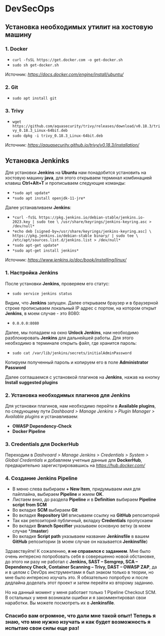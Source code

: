 # DevSecOps
## Установка необходимых утилит на хостовую машину

### 1. Docker
- `curl -fsSL https://get.docker.com -o get-docker.sh`
- `sudo sh get-docker.sh`

Источник: *https://docs.docker.com/engine/install/ubuntu/*

### 2. Git
- `sudo apt install git`

### 3. Trivy
- `wget https://github.com/aquasecurity/trivy/releases/download/v0.18.3/trivy_0.18.3_Linux-64bit.deb`
- `sudo dpkg -i trivy_0.18.3_Linux-64bit.deb`

Источник: *https://aquasecurity.github.io/trivy/v0.18.3/installation/*

## Установка Jenkinks

Для установки **Jenkins** на **Ubuntu** нам понадобится установить на хостовую машину **java**, для этого открываем терминал комбинацией клавиш **Ctrl+Alt+T** и прописываем следующие команды:
- `*sudo apt update*`
- `*sudo apt install openjdk-11-jre*`

Далее устанавливаем **Jenkins**:
- `*curl -fsSL https://pkg.jenkins.io/debian-stable/jenkins.io-2023.key | sudo tee \
  /usr/share/keyrings/jenkins-keyring.asc > /dev/null*`
- `*echo deb [signed-by=/usr/share/keyrings/jenkins-keyring.asc] \
  https://pkg.jenkins.io/debian-stable binary/ | sudo tee \
  /etc/apt/sources.list.d/jenkins.list > /dev/null*`
- `*sudo apt-get update*`
- `*sudo apt-get install jenkins*`

Источник: *https://www.jenkins.io/doc/book/installing/linux/*

### 1. Настройка Jenkins

После установки **Jenkins**, проверяем его статус:
- `sudo service jenkins status`

Видим, что **Jenkins** запущен. Далее открываем браузер и в браузерной строке прописываем локальный IP адрес с портом, на котором открыт **Jenkins**, в моем случае - это 8080:
- `0.0.0.0:8080`

Далее, мы попадаем на окно **Unlock Jenkins**, нам необходимо разблокировать **Jenkins** для дальнейшей работы. Для этого необходимо в терминале открыть файл, где хранится пароль:
- `sudo cat /var/lib/jenkins/secrets/initialAdminPassword`

Копируем полученный пароль и копируем его в поле **Administrator Password**

Далее соглашаемся с установкой плагинов на **Jenkins**, нажав на кнопку **Install suggested plugins**

### 2. Установка необходимых плагинов для Jenkins

Для установки плагинов, нам необходимо перейти в **Available plugins**, по следующему пути *Dashboard > Manage Jenkins > Plugin Manager > Available plugins* и устанавливаем:
- **OWASP Dependency-Check**
- **Docker Pipeline**

### 3. Credentials для DockerHub

Переходим в *Dashvoard > Manage Jenkins > Credentials > System > Global Credentials* и добавляем учетные данные для **DockerHub**, предварительно зарегистрировавшись на *https://hub.docker.com/*


### 4. Создание Jenkins Pipeline

- В меню слева выбираем **+ New Item**, придумываем имя для пайплайна, выбираем **Pipeline** и жмем **OK**.
- Листаем вниз, до раздела **Pipeline** и в **Definition** выбираем **Pipeline script from SCM**
- Во вкладке **SCM** выбираем **Git**
- Во вкладке **Repository Url** вписываем ссылку на **GitHub** репозиторий
- Так как репозиторий публичный, вкладку **Credentials** пропускаем
- Во вкладке **Branch Specifier** указываем основную ветку (в моем случае ***/master**)
- Во вкладке **Script path** указываем название **Jenkinsfile** в вашем **GitHub** репозитории (в моем случае он называется **Jenkinsfile**)

Здравствуйте! К сожалению, **я не справился с заданием**. Мне было очень интересно попробовать себя в соверешенно новой обстановке, до этого ни разу не работал с **Jenkins, SAST – Semgrep, SCA – Dependency Check, Container Scanning – Trivy, DAST – OWASP ZAP**, да и в целом с DevOps инструментами я был знаком только в теории, но мне было интересно изучать это. Я обязательно попробую и после дедлайна доделать этот проект и затем перейти ко второму заданию.

Но на данный момент у меня работает только 1 Pipeline Сheckout SCM. В остальных у меня возникали ошибки и я закомментировал свои наработки. Вы можете посмотреть их в **Jenkinsfile**.

### Спасибо вам огромное, что дали мне такой опыт! Теперь я знаю, что мне нужно изучать и как будет возможность я испытаю свои силы еще раз!
